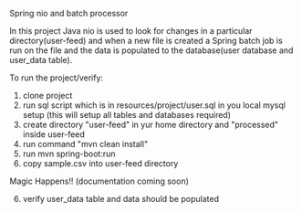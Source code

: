 Spring nio and batch processor

In this project Java nio is used to look for changes in a particular directory(user-feed)
and when a new file is created a Spring batch job is run on the file and the data is populated
to the database(user database and user_data table).


To run the project/verify:

1. clone project
2. run sql script which is in resources/project/user.sql in you local mysql setup (this will setup all tables and databases required)
3. create directory "user-feed" in yur home directory and "processed" inside user-feed
3. run command "mvn clean install"
4. run mvn spring-boot:run
5. copy sample.csv into user-feed directory

Magic Happens!! (documentation coming soon)

6. verify user_data table and data should be populated